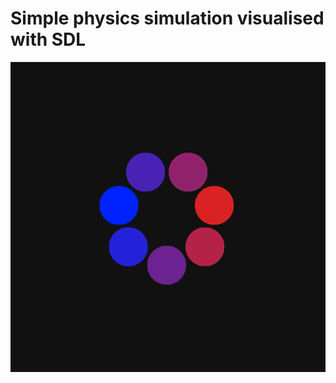# Simple physics simulation visualised with SDL

![Demo](https://github.com/t123n123/phys/blob/main/screenshot.png)

